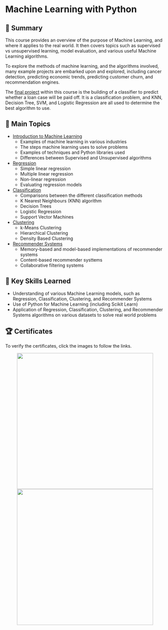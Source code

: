 # Machine Learning with Python

## 📄 Summary 
This course provides an overview of the purpose of Machine Learning, and where it applies to the real world. It then covers topics such as supervised vs unsupervised learning, model evaluation, and various useful Machine Learning algorithms. 

To explore the methods of machine learning, and the algorithms involved, many example projects are embarked upon and explored, including cancer detection, predicting economic trends, predicting customer churn, and recommendation engines. 

The [final project](https://github.com/DanielBarnes18/IBM-Data-Science-Professional-Certificate/blob/main/09.%20Machine%20Learning%20with%20Python/Final%20Project/Machine%20Learning%20with%20Python%20-%20The%20Best%20Classifier.ipynb) within this course is the building of a classifier to predict whether a loan case will be paid off. It is a classification problem, and KNN, Decision Tree, SVM, and Logistic Regression are all used to determine the best algorithm to use.

## 📑 Main Topics 
- [Introduction to Machine Learning](https://github.com/DanielBarnes18/IBM-Data-Science-Professional-Certificate/tree/main/09.%20Machine%20Learning%20with%20Python/01.%20Introduction%20to%20Machine%20Learning)
  - Examples of machine learning in various industries
  - The steps machine learning uses to solve problems
  - Examples of techniques and Python libraries used 
  - Differences between Supervised and Unsupervised algorithms
- [Regression](https://github.com/DanielBarnes18/IBM-Data-Science-Professional-Certificate/tree/main/09.%20Machine%20Learning%20with%20Python/02.%20Regression)
  - Simple linear regression
  - Multiple linear regression
  - Non-linear regression
  - Evaluating regression models
- [Classification](https://github.com/DanielBarnes18/IBM-Data-Science-Professional-Certificate/tree/main/09.%20Machine%20Learning%20with%20Python/03.%20Classification)
  - Comparisons between the different classification methods
  - K Nearest Neighbours (KNN) algorithm
  - Decision Trees
  - Logistic Regression
  - Support Vector Machines
- [Clustering](https://github.com/DanielBarnes18/IBM-Data-Science-Professional-Certificate/tree/main/09.%20Machine%20Learning%20with%20Python/04.%20Clustering)
  - k-Means Clustering
  - Hierarchical Clustering
  - Density Based Clustering
- [Recommender Systems](https://github.com/DanielBarnes18/IBM-Data-Science-Professional-Certificate/tree/main/09.%20Machine%20Learning%20with%20Python/05.%20Recommender%20Systems)
  - Memory-based and model-based implementations of recommender systems
  - Content-based recommender systtems
  - Collaborative filtering systems

## 🔑 Key Skills Learned 
- Understanding of various Machine Learning models, such as Regression, Classification, Clustering, and Recommender Systems
- Use of Python for Machine Learning (including Scikit Learn)
- Application of Regression, Classification, Clustering, and Recommender Systems algorithms on various datasets to solve real world problems

## 🏆 Certificates 
To verify the certificates, click the images to follow the links.

<p align="middle">
  <a href="https://coursera.org/share/1b9183984f11d42969f6dc2c60de847f"><img src="https://user-images.githubusercontent.com/84391594/152701744-c765e75c-62a9-4b26-9f62-df48c4614d5c.png" height="430"></a>
  <a href="https://www.credly.com/badges/b54bde88-0909-4564-8028-b78bae7170bb/public_url"><img src="https://user-images.githubusercontent.com/84391594/152701694-4a2b4ac7-9a8a-4dd3-bce9-fcf8143cd009.png" height="430"></a>
</p>
